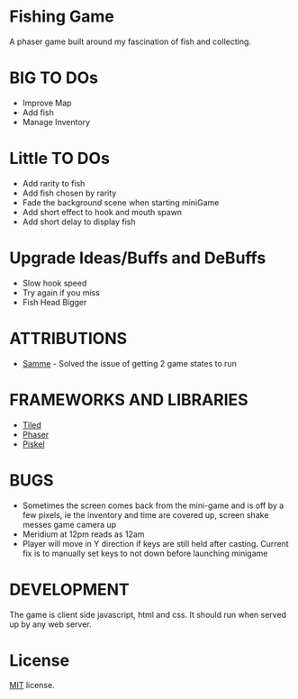 Fishing Game
==========================

A phaser game built around my fascination of fish and collecting.

BIG TO DOs
==================
* Improve Map
* Add fish
* Manage Inventory

Little TO DOs
==================
* Add rarity to fish
* Add fish chosen by rarity
* Fade the background scene when starting miniGame
* Add short effect to hook and mouth spawn
* Add short delay to display fish


Upgrade Ideas/Buffs and DeBuffs
==================
* Slow hook speed
* Try again if you miss
* Fish Head Bigger

ATTRIBUTIONS
==================

* [Samme](http://www.html5gamedevs.com/profile/22815-samme/) - Solved the issue of getting 2 game states to run


FRAMEWORKS AND LIBRARIES
========================

* [Tiled](http://www.mapeditor.org/)
* [Phaser](http://phaser.io/)
* [Piskel](http://piskelapp.com/)

BUGS
==================

* Sometimes the screen comes back from the mini-game and is off by a few pixels, ie the inventory and time are covered up, screen shake messes game camera up
* Meridium at 12pm reads as 12am
* Player will move in Y direction if keys are still held after casting. Current fix is to manually set keys to not down before launching minigame

DEVELOPMENT
===========

The game is client side javascript, html and css. It should run when served up by any web server.

License
=======

[MIT](http://en.wikipedia.org/wiki/MIT_License) license.

